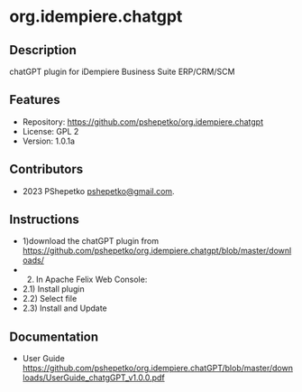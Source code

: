org.idempiere.chatgpt
=============

Description
-----------
chatGPT plugin for  iDempiere Business Suite ERP/CRM/SCM


Features
--------
- Repository: https://github.com/pshepetko/org.idempiere.chatgpt
- License: GPL 2
- Version: 1.0.1a


Contributors
------------
- 2023 PShepetko <pshepetko@gmail.com>.


Instructions
------------
- 1)download the chatGPT plugin from https://github.com/pshepetko/org.idempiere.chatgpt/blob/master/downloads/
- 2) In Apache Felix Web Console: 
- 2.1) Install plugin 
- 2.2) Select file 
- 2.3) Install and Update


Documentation
-------------
- User Guide https://github.com/pshepetko/org.idempiere.chatGPT/blob/master/downloads/UserGuide_chatgGPT_v1.0.0.pdf
